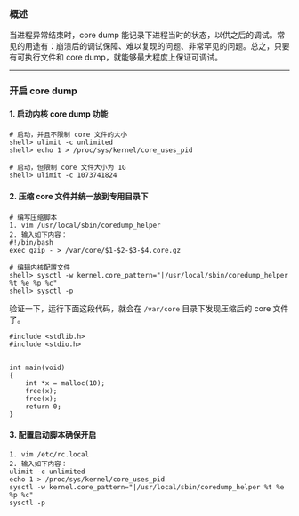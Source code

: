 ### 概述

当进程异常结束时，core dump 能记录下进程当时的状态，以供之后的调试。常见的用途有：崩溃后的调试保障、难以复现的问题、非常罕见的问题。总之，只要有可执行文件和 core dump，就能够最大程度上保证可调试。

---

### 开启 core dump

#### 1. 启动内核 core dump 功能

```
# 启动，并且不限制 core 文件的大小
shell> ulimit -c unlimited
shell> echo 1 > /proc/sys/kernel/core_uses_pid

# 启动，但限制 core 文件大小为 1G
shell> ulimit -c 1073741824
```

#### 2. 压缩 core 文件并统一放到专用目录下

```
# 编写压缩脚本
1. vim /usr/local/sbin/coredump_helper
2. 输入如下内容：
#!/bin/bash
exec gzip - > /var/core/$1-$2-$3-$4.core.gz

# 编辑内核配置文件
shell> sysctl -w kernel.core_pattern="|/usr/local/sbin/coredump_helper %t %e %p %c"
shell> sysctl -p
```

验证一下，运行下面这段代码，就会在 `/var/core` 目录下发现压缩后的 core 文件了。

```
#include <stdlib.h>
#include <stdio.h>


int main(void)
{
	int *x = malloc(10);
	free(x);
	free(x);
	return 0;
}
```

#### 3. 配置启动脚本确保开启


```
1. vim /etc/rc.local
2. 输入如下内容：
ulimit -c unlimited
echo 1 > /proc/sys/kernel/core_uses_pid
sysctl -w kernel.core_pattern="|/usr/local/sbin/coredump_helper %t %e %p %c"
sysctl -p
```








